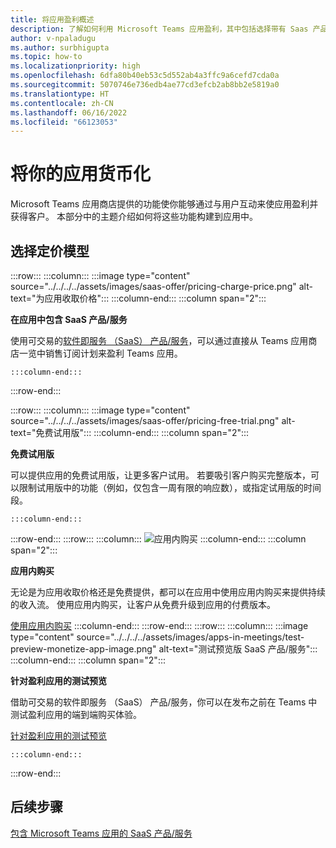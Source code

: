 ```yaml
---
title: 将应用盈利概述
description: 了解如何利用 Microsoft Teams 应用盈利，其中包括选择带有 Saas 产品/服务的定价模型。
author: v-npaladugu
ms.author: surbhigupta
ms.topic: how-to
ms.localizationpriority: high
ms.openlocfilehash: 6dfa80b40eb53c5d552ab4a3ffc9a6cefd7cda0a
ms.sourcegitcommit: 5070746e736edb4ae77cd3efcb2ab8bb2e5819a0
ms.translationtype: HT
ms.contentlocale: zh-CN
ms.lasthandoff: 06/16/2022
ms.locfileid: "66123053"
---
```

# <a name="monetize-your-app"></a>将你的应用货币化

Microsoft Teams 应用商店提供的功能使你能够通过与用户互动来使应用盈利并获得客户。 本部分中的主题介绍如何将这些功能构建到应用中。
 
## <a name="choose-a-pricing-model"></a>选择定价模型

:::row:::
    :::column:::
        :::image type="content" source="../../../../assets/images/saas-offer/pricing-charge-price.png" alt-text="为应用收取价格":::
    :::column-end:::
    :::column span="2":::

**在应用中包含 SaaS 产品/服务**

使用可交易的[软件即服务 （SaaS） 产品/服务](~/concepts/deploy-and-publish/appsource/prepare/include-saas-offer.md)，可以通过直接从 Teams 应用商店一览中销售订阅计划来盈利 Teams 应用。

    :::column-end:::
:::row-end:::

:::row:::
    :::column:::
     :::image type="content" source="../../../../assets/images/saas-offer/pricing-free-trial.png" alt-text="免费试用版":::
    :::column-end:::
    :::column span="2":::

**免费试用版**

可以提供应用的免费试用版，让更多客户试用。 若要吸引客户购买完整版本，可以限制试用版中的功能（例如，仅包含一周有限的响应数），或指定试用版的时间段。

    :::column-end:::
:::row-end:::
:::row:::
    :::column:::
        ![应用内购买](~/assets/images/saas-offer/pricing-in-app-purchases.png)
    :::column-end:::
    :::column span="2":::

**应用内购买**

无论是为应用收取价格还是免费提供，都可以在应用中使用应用内购买来提供持续的收入流。 使用应用内购买，让客户从免费升级到应用的付费版本。

[使用应用内购买](~/concepts/deploy-and-publish/appsource/prepare/in-app-purchase-flow.md)
    :::column-end:::
:::row-end:::
:::row:::
    :::column:::
        :::image type="content" source="../../../../assets/images/apps-in-meetings/test-preview-monetize-app-image.png" alt-text="测试预览版 SaaS 产品/服务":::
    :::column-end:::
    :::column span="2":::

**针对盈利应用的测试预览**

借助可交易的软件即服务 （SaaS） 产品/服务，你可以在发布之前在 Teams 中测试盈利应用的端到端购买体验。

[针对盈利应用的测试预览](Test-preview-for-monetized-apps.md)

    :::column-end:::
:::row-end:::

## <a name="next-step"></a>后续步骤

[包含 Microsoft Teams 应用的 SaaS 产品/服务](~/concepts/deploy-and-publish/appsource/prepare/include-saas-offer.md)
